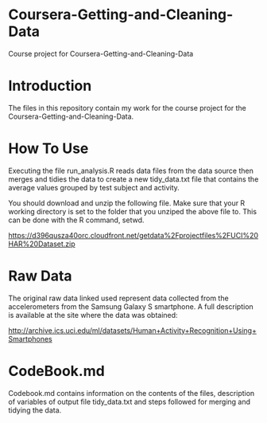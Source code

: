 # Coursera-Getting-and-Cleaning-Data

Course project for Coursera-Getting-and-Cleaning-Data

# Introduction 
The files in this repository contain my work for the course project for the Coursera-Getting-and-Cleaning-Data.

# How To Use
Executing the file run_analysis.R reads data files from the data source then merges and tidies the data to create a new tidy_data.txt file that contains the average values grouped by test subject and activity.

You should download and unzip the following file. Make sure that your R working directory is set to the folder that you unziped the above file to. This can be done with the R command, setwd.

https://d396qusza40orc.cloudfront.net/getdata%2Fprojectfiles%2FUCI%20HAR%20Dataset.zip 

# Raw Data
The original raw data linked used represent data collected from the accelerometers from the Samsung Galaxy S smartphone. A full description is available at the site where the data was obtained: 

http://archive.ics.uci.edu/ml/datasets/Human+Activity+Recognition+Using+Smartphones

# CodeBook.md
Codebook.md contains information on the contents of the files, description of variables of output file tidy_data.txt and steps followed for merging and tidying the data.


